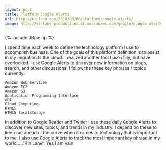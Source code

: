 ```yaml
---
layout: post
title: Platform Google Alerts
url: http://kinlane.com/2010/09/06/platform-google-alerts/
image: http://kinlane-productions.s3.amazonaws.com/google/google-alerts.jpg
---
```

{% include JB/setup %}
I spend time each week to define the technology platform I use to accomplish business. One of the goals of this platform definition is to assist in my migration to the cloud.
I realized another tool I use daily, but have overlooked. I use Google Alerts to discover new information on blogs, search, and other discussions.
I follow the these key phrases / topics currently:

	Amazon Web Services
	Amazon EC2
	Amazon S3
	Application Programming Interface
	API
	Cloud Computing
	HTML5
	HTML5 localstorage

In addition to Google Reader and Twitter I use these daily Google Alerts to discover new sites, topics, and trends in my industry. I depend on these to keep me ahead of the curve when it comes to technology that is important to me.
I also use Google Alerts to track the most important key phrase in my world....."Kin Lane". Yes I am vain.
